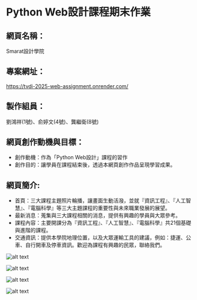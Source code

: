 # Python Web設計課程期末作業

## 網頁名稱：

Smarat設計學院

## 專案網址：

https://tvdi-2025-web-assignment.onrender.com/

## 製作組員：

劉鴻祥(1號)、俞婷文(4號)、龔繼衛(8號)

## 網頁創作動機與目標：

- 創作動機：作為「Python Web設計」課程的習作
- 創作目的：讓學員在課程結束後，透過本網頁創作作品呈現學習成果。

## 網頁簡介:
- 首頁：三大課程主題照片輪播，讓畫面生動活潑，並就『資訊工程』、『人工智慧』、『電腦科學』等三大主題課程的重要性與未來職業發展的展望。
- 最新消息：蒐集與三大課程相關的消息，提供有興趣的學員與大眾參考。
- 課程內容：主要開課分為『資訊工程』、『人工智慧』、『電腦科學』共21個基礎與進階的課程。
- 交通資訊：提供本學院地理位置，以及大眾運輸工具的建議，例如：捷運、公車、自行開車及停車資訊。歡迎為課程有興趣的民眾，聯絡我們。

![alt text](./img/smart設計學院1_homepage.png)

![alt text](./img/smart設計學院2_news.png/)

![alt text](./img/smart設計學院3_courses.png)

![alt text](./img/smart設計學院4_traffic.png)

